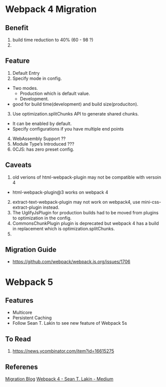 
# Webpack 4 Migration

## Benefit
1. build time reduction to 40% (60 - 98 ?)
2.

## Feature
1. Default Entry
2. Specify mode in config.
  * Two modes.
    * Production which is default value.
    * Development.
  * good for build time(development) and build size(produciton).
3. Use optimization.splitChunks API to generate shared chunks.
  * It can be enabled by default.
  * Specify configurations if you have multiple end points
4. WebAssembly Support ??
5. Module Type’s Introduced ???
6. 0CJS: has zero preset config.


## Caveats
1. old verions of html-webpack-plugin may not be compatible with versoin 4
  * html-webpack-plugin@3 works on webpack 4
2. extract-text-webpack-plugin may not work on webpack4, use mini-css-extract-plugin instead.
3. The UglifyJsPlugin for production builds had to be moved from plugins to optimization in the config.
4. CommonsChunkPlugin plugin is deprecated but webpack 4 has a build in replacement which is optimization.splitChunks.
5.

## Migration Guide
* https://github.com/webpack/webpack.js.org/issues/1706

# Webpack 5

## Features
* Multicore
* Persistent Caching
* Follow Sean T. Lakin to see new feature of Webpack 5s

## To Read
1. https://news.ycombinator.com/item?id=16615275

## Referenes
[Migration Blog](https://codeburst.io/migrating-to-webpack-4-today-d564b453a3ba)
[Webpack 4 - Sean T. Lakin - Medium](https://medium.com/webpack/webpack-4-released-today-6cdb994702d4)
